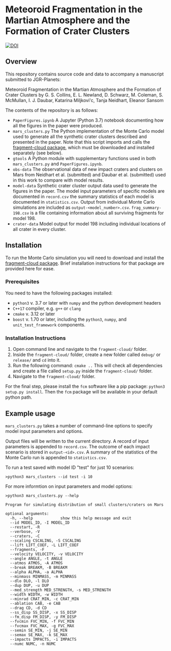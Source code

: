# Meteoroid Fragmentation in the Martian Atmosphere and the Formation of Crater Clusters 

[![DOI](https://zenodo.org/badge/435580898.svg)](https://zenodo.org/badge/latestdoi/435580898)

## Overview

This repository contains source code and data to accompany a manuscript submitted to JGR-Planets:

Meteoroid Fragmentation in the Martian Atmosphere and the Formation of Crater Clusters
by G. S. Collins, E. L. Newland, D. Schwarz, M. Coleman, S. McMullan, I. J. Daubar, Katarina Miljkovi\'c, Tanja Neidhart, Eleanor Sansom

The contents of the repository is as follows:

* `PaperFigures.ipynb` A Jupyter (Python 3.7) notebook documenting how all the figures in the paper were produced.
* `mars_clusters.py` The Python implementation of the Monte Carlo model used to generate all the synthetic crater clusters described and presented in the paper. Note that this script imports and calls the [fragment-cloud package](https://github.com/ImperialCollegeLondon/fragment-cloud), which must be downloaded and installed separately (see below).
* `gtools` A Python module with supplementary functions used in both `mars_clusters.py` and `PaperFigures.ipynb`.
* `obs-data` The observational data of new impact craters and clusters on Mars from Neidhart et al. (submitted) and Daubar et al. (submitted) used in this work to compare with model results.
* `model-data` Synthetic crater cluster output data used to generate the figures in the paper. The model input parameters of specific models are documented in `record.csv` the summary statistics of each model is documented in `statistics.csv`. Output from individual Monte Carlo simulations are included as `output-<model_number>.csv`. `frag_summary-198.csv` is a file containing information about all surviving fragments for model 198.
* `crater-data` Model output for model 198 including individual locations of all crater in every cluster. 

## Installation

To run the Monte Carlo simulation you will need to download and install the [fragment-cloud package](https://github.com/ImperialCollegeLondon/fragment-cloud). Brief installation instructions for that package are provided here for ease.

### Prerequisites

You need to have the following packages installed:

* `python3` v. 3.7 or later with `numpy` and the python development headers
* `C++17` compiler, e.g. `g++` or `clang`
* `cmake` v. 3.12 or later
* `boost` v. 1.70 or later, including the `python3`, `numpy`, and `unit_test_framework` components.

### Installation Instructions

1. Open command line and navigate to the `fragment-cloud/` folder.
2. Inside the `fragment-cloud/` folder, create a new folder called `debug/` or `release/` and `cd` into it.
3. Run the following command: `cmake ..` This will check all dependencies and create a file called `setup.py` inside the `fragment-cloud/` folder.
4. Navigate to the `fragment-cloud/` folder.

For the final step, please install the `fcm` software like a pip package: `python3 setup.py install`. Then the `fcm` package will be available in your default python path.

## Example usage

`mars_clusters.py` takes a number of command-line options to specify model input parameters and options.

Output files will be written to the current directory. A record of input parameters is appended to `record.csv`. The outcome of each impact scenario is stored in `output-<id>.csv`. A summary of the statistics of the Monte Carlo run is appended to `statistics.csv`.

To run a test saved with model ID "test" for just 10 scenarios:

```
>python3 mars_clusters --id test -i 10
```

For more informtion on input parameters and model options:

```
>python3 mars_clusters.py --help

Program for simulating distribution of small clusters/craters on Mars

optional arguments:
  -h, --help            show this help message and exit
  --id MODEL_ID, -I MODEL_ID
  --restart, -R
  --verbose, -V
  --craters, -C
  --scaling CSCALING, -S CSCALING
  --lift LIFT_COEF, -L LIFT_COEF
  --fragments, -F
  --velocity VELOCITY, -v VELOCITY
  --angle ANGLE, -t ANGLE
  --atmos ATMOS, -A ATMOS
  --break BREAKM, -B BREAKM
  --alpha ALPHA, -a ALPHA
  --minmass MINMASS, -m MINMASS
  --dlo DLO, -l DLO
  --dup DUP, -u DUP
  --med_strength MED_STRENGTH, -s MED_STRENGTH
  --width WIDTH, -w WIDTH
  --minrad CRAT_MIN, -c CRAT_MIN
  --ablation CAB, -e CAB
  --drag CD, -d CD
  --ss_disp SS_DISP, -x SS_DISP
  --fm_disp FM_DISP, -y FM_DISP
  --fvcmin FVC_MIN, -f FVC_MIN
  --fvcmax FVC_MAX, -g FVC_MAX
  --semin SE_MIN, -j SE_MIN
  --semax SE_MAX, -k SE_MAX
  --impacts IMPACTS, -i IMPACTS
  --numc NUMC, -n NUMC
```

